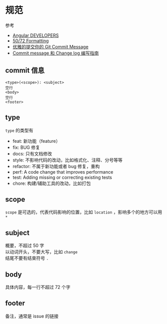 # 规范

参考

- [Angular DEVELOPERS](https://github.com/angular/angular.js/blob/master/DEVELOPERS.md#commits)
- [50/72 Formatting](https://stackoverflow.com/questions/2290016/git-commit-messages-50-72-formatting)
- [优雅的提交你的 Git Commit Message](https://juejin.im/post/5afc5242f265da0b7f44bee4)
- [Commit message 和 Change log 编写指南](https://www.ruanyifeng.com/blog/2016/01/commit_message_change_log.html)

## commit 信息

```
<type>(<scope>): <subject>
空行
<body>
空行
<footer>
```

## type

`type` 的类型有

- feat: 新功能（feature）
- fix: BUG 修复
- docs: 只有文档修改
- style: 不影响代码的改动，比如格式化、注释、分号等等
- refactor: 不属于新功能或者 bug 修复，重构
- perf: A code change that improves performance
- test: Adding missing or correcting existing tests
- chore: 构建/辅助工具的改动，比如打包

## scope

`scope` 是可选的，代表代码影响的位置，比如 `location` ，影响多个的地方可以用 `*`

## subject

概要，不超过 50 字  
以动词开头，不要大写，比如 `change`  
结尾不要有结束符号 `.`

## body

具体内容，每一行不超过 72 个字

## footer

备注，通常是 issue 的链接
